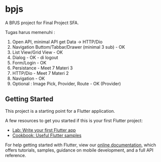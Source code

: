 # bpjs

A BPJS project for Final Project SFA.

Tugas harus memenuhi :
1. Open API, minimal API get Data -> HTTP/Dio
2. Navigation Buttom/Tabbar/Drawer (minimal 3 sub) - OK
3. List View/Grid View - OK
4. Dialog - OK - di logout
5. Form/Login - OK
6. Persistance - Meet 7 Materi 3
7. HTTP/Dio - Meet 7 Materi 2
8. Navigation - OK
9. Optional : Image Pick, Provider, Route - OK (Provider) 

## Getting Started

This project is a starting point for a Flutter application.

A few resources to get you started if this is your first Flutter project:

- [Lab: Write your first Flutter app](https://flutter.dev/docs/get-started/codelab)
- [Cookbook: Useful Flutter samples](https://flutter.dev/docs/cookbook)

For help getting started with Flutter, view our
[online documentation](https://flutter.dev/docs), which offers tutorials,
samples, guidance on mobile development, and a full API reference.
